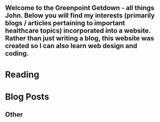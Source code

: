 ## Welcome to the Greenpoint Getdown - all things John. Below you will find my interests (primarily blogs / articles pertaining to important healthcare topics) incorporated into a website. Rather than just writing a blog, this website was created so I can also learn web design and coding. 

# Reading
# Blog Posts
## Other
